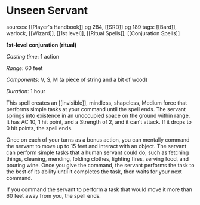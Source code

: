 # Unseen Servant
sources: [[Player's Handbook]] pg 284, [[SRD]] pg 189
tags: [[Bard]], warlock, [[Wizard]], [[1st level]], [[Ritual Spells]], [[Conjuration Spells]]

**1st-level conjuration (ritual)**

*Casting time*: 1 action

*Range*: 60 feet

*Components*: V, S, M (a piece of string and a bit of wood)

*Duration*: 1 hour

This spell creates an [[invisible]], mindless, shapeless, Medium force that performs simple tasks at your command until the spell ends. The servant springs into existence in an unoccupied space on the ground within range. It has AC 10, 1 hit point, and a Strength of 2, and it can’t attack. If it drops to 0 hit points, the spell ends.

Once on each of your turns as a bonus action, you can mentally command the servant to move up to 15 feet and interact with an object. The servant can perform simple tasks that a human servant could do, such as fetching things, cleaning, mending, folding clothes, lighting fires, serving food, and pouring wine. Once you give the command, the servant performs the task to the best of its ability until it completes the task, then waits for your next command.

If you command the servant to perform a task that would move it more than 60 feet away from you, the spell ends.
